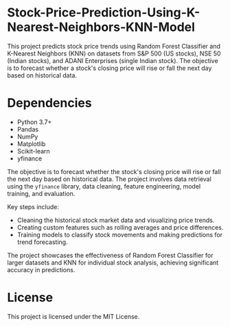 # Stock-Price-Prediction-Using-K-Nearest-Neighbors-KNN-Model
This project predicts stock price trends using Random Forest Classifier and K-Nearest Neighbors (KNN) on datasets from S&amp;P 500 (US stocks), NSE 50 (Indian stocks), and ADANI Enterprises (single Indian stock). The objective is to forecast whether a stock's closing price will rise or fall the next day based on historical data.


# Dependencies
- Python 3.7+
- Pandas
- NumPy
- Matplotlib
- Scikit-learn
- yfinance

The objective is to forecast whether the stock's closing price will rise or fall the next day based on historical data. The project involves data retrieval using the `yfinance` library, data cleaning, feature engineering, model training, and evaluation.

Key steps include:

- Cleaning the historical stock market data and visualizing price trends.
- Creating custom features such as rolling averages and price differences.
- Training models to classify stock movements and making predictions for trend forecasting.

The project showcases the effectiveness of Random Forest Classifier for larger datasets and KNN for individual stock analysis, achieving significant accuracy in predictions.

# License
This project is licensed under the MIT License.
